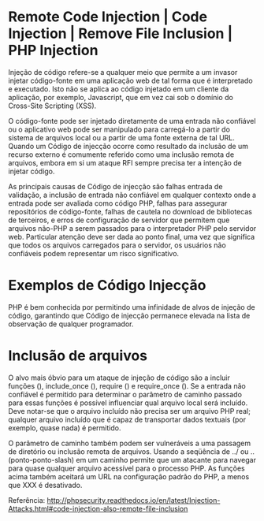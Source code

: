 # Remote Code Injection | Code Injection | Remove File Inclusion | PHP Injection

Injeção de código refere-se a qualquer meio que permite a um invasor injetar código-fonte em uma aplicação web de tal forma que é interpretado e executado. Isto não se aplica ao código injetado em um cliente da aplicação, por exemplo, Javascript, que em vez cai sob o domínio do Cross-Site Scripting (XSS).

O código-fonte pode ser injetado diretamente de uma entrada não confiável ou o aplicativo web pode ser manipulado para carregá-lo a partir do sistema de arquivos local ou a partir de uma fonte externa de tal URL. Quando um Código de injecção ocorre como resultado da inclusão de um recurso externo é comumente referido como uma inclusão remota de arquivos, embora em si um ataque RFI sempre precisa ter a intenção de injetar código.

As principais causas de Código de injecção são falhas entrada de validação, a inclusão de entrada não confiável em qualquer contexto onde a entrada pode ser avaliada como código PHP, falhas para assegurar repositórios de código-fonte, falhas de cautela no download de bibliotecas de terceiros, e erros de configuração de servidor que permitem que arquivos não-PHP a serem passados ​​para o interpretador PHP pelo servidor web. Particular atenção deve ser dada ao ponto final, uma vez que significa que todos os arquivos carregados para o servidor, os usuários não confiáveis ​​podem representar um risco significativo.

# Exemplos de Código Injecção
PHP é bem conhecida por permitindo uma infinidade de alvos de injeção de código, garantindo que Código de injecção permanece elevada na lista de observação de qualquer programador.

# Inclusão de arquivos
O alvo mais óbvio para um ataque de injeção de código são a incluir funções (), include_once (), require () e require_once (). Se a entrada não confiável é permitido para determinar o parâmetro de caminho passado para essas funções é possível influenciar qual arquivo local será incluído. Deve notar-se que o arquivo incluído não precisa ser um arquivo PHP real; qualquer arquivo incluído que é capaz de transportar dados textuais (por exemplo, quase nada) é permitido.

O parâmetro de caminho também podem ser vulneráveis ​​a uma passagem de diretório ou inclusão remota de arquivos. Usando a seqüência de ../ ou .. (ponto-ponto-slash) em um caminho permite que um atacante para navegar para quase qualquer arquivo acessível para o processo PHP. As funções acima também aceitará um URL na configuração padrão do PHP, a menos que XXX é desativado.

Referência: http://phpsecurity.readthedocs.io/en/latest/Injection-Attacks.html#code-injection-also-remote-file-inclusion